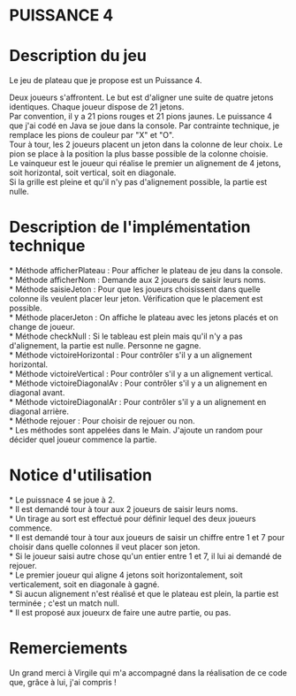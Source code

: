 # PUISSANCE 4


<h1>Description du jeu</h1>

Le jeu de plateau que je propose est un Puissance 4. <br/>

<p>Deux joueurs s'affrontent. Le but est d'aligner une suite de quatre jetons identiques. Chaque joueur dispose de 21 jetons.<br/>
Par convention, il y a 21 pions rouges et 21 pions jaunes. Le puissance 4 que j'ai codé en Java se joue dans la console. Par contrainte technique, je remplace les pions de couleur par "X" et "O".<br/>
Tour à tour, les 2 joueurs placent un jeton dans la colonne de leur choix. Le pion se place à la position la plus basse possible de la colonne choisie.<br/>
Le vainqueur est le joueur qui réalise le premier un alignement de 4 jetons, soit horizontal, soit vertical, soit en diagonale.<br/>
Si la grille est pleine et qu'il n'y pas d'alignement possible, la partie est nulle.</p>

<h1>Description de l'implémentation technique</h1>
<p>
* Méthode afficherPlateau : Pour afficher le plateau de jeu dans la console.<br/>
* Méthode afficherNom : Demande aux 2 joueurs de saisir leurs noms.<br/>
* Méthode saisieJeton : Pour que les joueurs choisissent dans quelle colonne ils veulent placer leur jeton. Vérification que le placement est possible.<br/>
* Méthode placerJeton : On affiche le plateau avec les jetons placés et on change de joueur.<br/>
* Méthode checkNull : Si le tableau est plein mais qu'il n'y a pas d'alignement, la partie est nulle. Personne ne gagne.<br/>
* Méthode victoireHorizontal : Pour contrôler s'il y a un alignement horizontal.<br/>
* Méthode victoireVertical : Pour contrôler s'il y a un alignement vertical.<br/>
* Méthode victoireDiagonalAv : Pour contrôler s'il y a un alignement en diagonal avant.<br/>
* Méthode victoireDiagonalAr : Pour contrôler s'il y a un alignement en diagonal arrière.<br/>
* Méthode rejouer : Pour choisir de rejouer ou non.<br/>
* Les méthodes sont appelées dans le Main. J'ajoute un random pour décider quel joueur commence la partie.</p>

<h1>Notice d'utilisation</h1>
<p>
* Le puissnace 4 se joue à 2.<br/>
* Il est demandé tour à tour aux 2 joueurs de saisir leurs noms.<br/>
* Un tirage au sort est effectué pour définir lequel des deux joueurs commence.<br/>
* Il est demandé tour à tour aux joueurs de saisir un chiffre entre 1 et 7 pour choisir dans quelle colonnes il veut placer son jeton.<br/>
* Si le joueur saisi autre chose qu'un entier entre 1 et 7, il lui ai demandé de rejouer.<br/>
* Le premier joueur qui aligne 4 jetons soit horizontalement, soit verticalement, soit en diagonale à gagné.<br/>
* Si aucun alignement n'est réalisé et que le plateau est plein, la partie est terminée ; c'est un match null.<br/>
* Il est proposé aux joueurx de faire une autre partie, ou pas.
</p>

<h1>Remerciements</h1>

<p>Un grand merci à Virgile qui m'a accompagné dans la réalisation de ce code que, grâce à lui, j'ai compris !</p>
